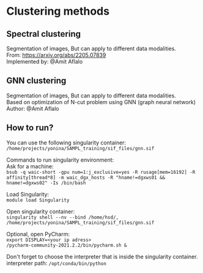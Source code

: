 # Clustering methods

## Spectral clustering
Segmentation of images, But can apply to different data modalities.  
From: https://arxiv.org/abs/2205.07839  
Implemented by: @Amit Aflalo

## GNN clustering
Segmentation of images, But can apply to different data modalities.    
Based on optimization of N-cut problem using GNN (graph neural network)  
Author: @Amit Aflalo 

## How to run?
You can use the following singularity container: ```/home/projects/yonina/SAMPL_training/sif_files/gnn.sif```

Commands to run singularity environment:  
Ask for a machine:  
```bsub -q waic-short -gpu num=1:j_exclusive=yes -R rusage[mem=16192] -R affinity[thread*8] -m waic_dgx_hosts -R "hname!=dgxws01 && hname!=dgxws02" -Is /bin/bash```

Load Singularity:  
```module load Singularity```

Open singularity container:  
```singularity shell --nv --bind /home/hsd/, /home/projects/yonina/SAMPL_training/sif_files/gnn.sif```

Optional, open PyCharm:  
```export DISPLAY=<your ip adress> ```  
```/pycharm-community-2021.2.2/bin/pycharm.sh &```

Don't forget to choose the interpreter that is inside the singularity container.  
interpreter path: ```/opt/conda/bin/python```